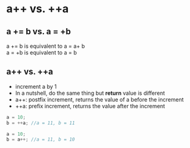 # a++ vs. ++a 

## a += b vs. a = +b 

a += b is equivalent to a = a+ b \
a = +b is equivalent to a = b 

## a++ vs. ++a 

- increment a by 1 
- In a nutshell, do the same thing but **return** value is different 
- a++: postfix increment,  returns the value of a before the increment 
- ++a: prefix increment, returns the value after the increment 




```c++ 
a = 10;
b = ++a; //a = 11, b = 11

a = 10;
b = a++; //a = 11, b = 10

```